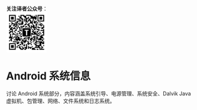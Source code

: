 **关注译者公众号**：
<br/>
<img src='../../../pic/tinylab-wechat.jpg' width='110px'/>
<br/>


# Android 系统信息

讨论 Android 系统部分，内容涵盖系统引导、电源管理、系统安全、Dalvik Java 虚拟机、包管理、网络、文件系统和日志系统。
